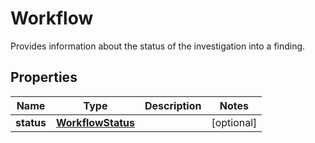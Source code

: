 

# Workflow

Provides information about the status of the investigation into a finding.

## Properties

| Name | Type | Description | Notes |
|------------ | ------------- | ------------- | -------------|
|**status** | [**WorkflowStatus**](WorkflowStatus.md) |  |  [optional] |



